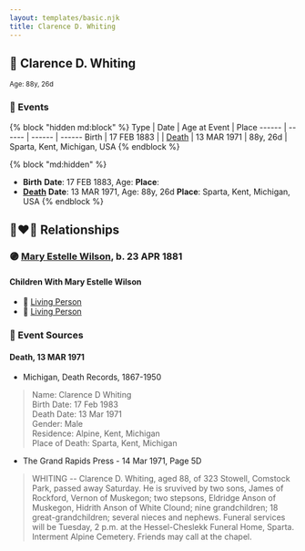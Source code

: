 ```yaml
---
layout: templates/basic.njk
title: Clarence D. Whiting
---
```

## 🔵 Clarence D. Whiting
<small>Age: 88y, 26d</small>


### 📆 Events

{% block "hidden md:block" %}
Type | Date | Age at Event | Place
------ | ------ | ------ | ------
Birth | 17 FEB 1883 |  |
[Death](#event-event-3) | 13 MAR 1971 | 88y, 26d | Sparta, Kent, Michigan, USA
{% endblock %}

{% block "md:hidden" %}
- **Birth**
**Date**: 17 FEB 1883, Age:
**Place**:
- **[Death](#event-event-3)**
**Date**: 13 MAR 1971, Age: 88y, 26d
**Place**: Sparta, Kent, Michigan, USA
{% endblock %}

## 👩‍❤️‍👨 Relationships

### 🟣 [Mary Estelle Wilson](/people/4/46787428), b. 23 APR 1881

#### Children With Mary Estelle Wilson
* 🔵 [Living Person](/people/2/23622077)
* 🔵 [Living Person](/people/5/51690710)
### 📰 Event Sources

#### <a id="event-event-3"></a> Death, 13 MAR 1971
* Michigan, Death Records, 1867-1950
>   
  > Name:  Clarence D Whiting  
  > Birth Date: 17 Feb 1983  
  > Death Date: 13 Mar 1971  
  > Gender: Male  
  > Residence: Alpine, Kent, Michigan  
  > Place of Death: Sparta, Kent, Michigan
* The Grand Rapids Press  - 14 Mar 1971, Page 5D
>   
  > WHITING -- Clarence D. Whiting, aged 88, of 323 Stowell, Comstock Park, passed away Saturday. He is sruvived by two sons, James of Rockford, Vernon of Muskegon; two stepsons, Eldridge Anson of Muskegon, Hidrith Anson of White Clound; nine grandchildren; 18 great-grandchildren; several nieces and nephews. Funeral services will be Tuesday, 2 p.m. at the Hessel-Cheslekk Funeral Home, Sparta. Interment Alpine Cemetery. Friends may call at the chapel.
